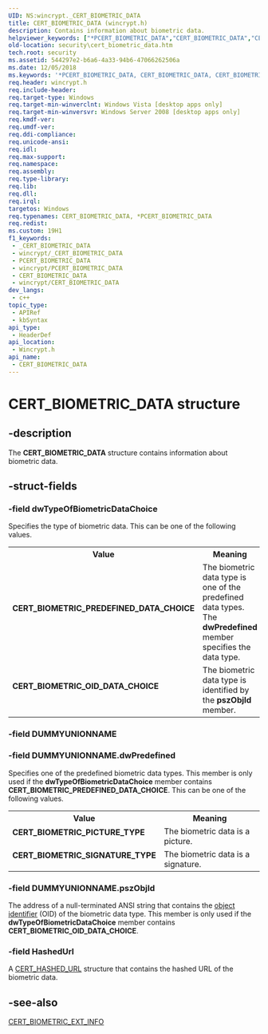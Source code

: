 ```yaml
---
UID: NS:wincrypt._CERT_BIOMETRIC_DATA
title: CERT_BIOMETRIC_DATA (wincrypt.h)
description: Contains information about biometric data.
helpviewer_keywords: ["*PCERT_BIOMETRIC_DATA","CERT_BIOMETRIC_DATA","CERT_BIOMETRIC_DATA structure [Security]","CERT_BIOMETRIC_OID_DATA_CHOICE","CERT_BIOMETRIC_PICTURE_TYPE","CERT_BIOMETRIC_PREDEFINED_DATA_CHOICE","CERT_BIOMETRIC_SIGNATURE_TYPE","PCERT_BIOMETRIC_DATA","PCERT_BIOMETRIC_DATA structure pointer [Security]","security.cert_biometric_data","wincrypt/CERT_BIOMETRIC_DATA","wincrypt/PCERT_BIOMETRIC_DATA"]
old-location: security\cert_biometric_data.htm
tech.root: security
ms.assetid: 544297e2-b6a6-4a33-94b6-47066262506a
ms.date: 12/05/2018
ms.keywords: '*PCERT_BIOMETRIC_DATA, CERT_BIOMETRIC_DATA, CERT_BIOMETRIC_DATA structure [Security], CERT_BIOMETRIC_OID_DATA_CHOICE, CERT_BIOMETRIC_PICTURE_TYPE, CERT_BIOMETRIC_PREDEFINED_DATA_CHOICE, CERT_BIOMETRIC_SIGNATURE_TYPE, PCERT_BIOMETRIC_DATA, PCERT_BIOMETRIC_DATA structure pointer [Security], security.cert_biometric_data, wincrypt/CERT_BIOMETRIC_DATA, wincrypt/PCERT_BIOMETRIC_DATA'
req.header: wincrypt.h
req.include-header: 
req.target-type: Windows
req.target-min-winverclnt: Windows Vista [desktop apps only]
req.target-min-winversvr: Windows Server 2008 [desktop apps only]
req.kmdf-ver: 
req.umdf-ver: 
req.ddi-compliance: 
req.unicode-ansi: 
req.idl: 
req.max-support: 
req.namespace: 
req.assembly: 
req.type-library: 
req.lib: 
req.dll: 
req.irql: 
targetos: Windows
req.typenames: CERT_BIOMETRIC_DATA, *PCERT_BIOMETRIC_DATA
req.redist: 
ms.custom: 19H1
f1_keywords:
 - _CERT_BIOMETRIC_DATA
 - wincrypt/_CERT_BIOMETRIC_DATA
 - PCERT_BIOMETRIC_DATA
 - wincrypt/PCERT_BIOMETRIC_DATA
 - CERT_BIOMETRIC_DATA
 - wincrypt/CERT_BIOMETRIC_DATA
dev_langs:
 - c++
topic_type:
 - APIRef
 - kbSyntax
api_type:
 - HeaderDef
api_location:
 - Wincrypt.h
api_name:
 - CERT_BIOMETRIC_DATA
---
```


# CERT_BIOMETRIC_DATA structure


## -description

The <b>CERT_BIOMETRIC_DATA</b> structure contains information about biometric data.

## -struct-fields

### -field dwTypeOfBiometricDataChoice

Specifies the type of biometric data. This can be one of the following values.

<table>
<tr>
<th>Value</th>
<th>Meaning</th>
</tr>
<tr>
<td width="40%"><a id="CERT_BIOMETRIC_PREDEFINED_DATA_CHOICE"></a><a id="cert_biometric_predefined_data_choice"></a><dl>
<dt><b>CERT_BIOMETRIC_PREDEFINED_DATA_CHOICE</b></dt>
</dl>
</td>
<td width="60%">
The biometric data type is one of the predefined data types. The <b>dwPredefined</b> member specifies the data type.

</td>
</tr>
<tr>
<td width="40%"><a id="CERT_BIOMETRIC_OID_DATA_CHOICE"></a><a id="cert_biometric_oid_data_choice"></a><dl>
<dt><b>CERT_BIOMETRIC_OID_DATA_CHOICE</b></dt>
</dl>
</td>
<td width="60%">
The biometric data type is identified by the <b>pszObjId</b> member.

</td>
</tr>
</table>

### -field DUMMYUNIONNAME

### -field DUMMYUNIONNAME.dwPredefined

Specifies one of the predefined biometric data types. This member is only used if the <b>dwTypeOfBiometricDataChoice</b> member contains <b>CERT_BIOMETRIC_PREDEFINED_DATA_CHOICE</b>. This can be one of the following values.

<table>
<tr>
<th>Value</th>
<th>Meaning</th>
</tr>
<tr>
<td width="40%"><a id="CERT_BIOMETRIC_PICTURE_TYPE"></a><a id="cert_biometric_picture_type"></a><dl>
<dt><b>CERT_BIOMETRIC_PICTURE_TYPE</b></dt>
</dl>
</td>
<td width="60%">
The biometric data is a picture.

</td>
</tr>
<tr>
<td width="40%"><a id="CERT_BIOMETRIC_SIGNATURE_TYPE"></a><a id="cert_biometric_signature_type"></a><dl>
<dt><b>CERT_BIOMETRIC_SIGNATURE_TYPE</b></dt>
</dl>
</td>
<td width="60%">
The biometric data is a signature.

</td>
</tr>
</table>

### -field DUMMYUNIONNAME.pszObjId

The address of a null-terminated ANSI string that contains the <a href="https://docs.microsoft.com/windows/desktop/SecGloss/o-gly">object identifier</a> (OID) of the biometric data type. This member is only used if the <b>dwTypeOfBiometricDataChoice</b> member contains <b>CERT_BIOMETRIC_OID_DATA_CHOICE</b>.

### -field HashedUrl

A <a href="https://docs.microsoft.com/windows/desktop/api/wincrypt/ns-wincrypt-cert_hashed_url">CERT_HASHED_URL</a> structure that contains the hashed URL of the biometric data.

## -see-also

<a href="https://docs.microsoft.com/windows/desktop/api/wincrypt/ns-wincrypt-cert_biometric_ext_info">CERT_BIOMETRIC_EXT_INFO</a>

